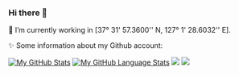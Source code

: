 <!-- ### Hi there 👋

<!--
**GiangHLe/GiangHLe** is a ✨ _special_ ✨ repository because its `README.md` (this file) appears on your GitHub profile.

Here are some ideas to get you started:

- 🔭 I’m currently working on ...
- 🌱 I’m currently learning ...
- 👯 I’m looking to collaborate on ...
- 🤔 I’m looking for help with ...
- 💬 Ask me about ...
- 📫 How to reach me: ...
- 😄 Pronouns: ...
- ⚡ Fun fact: ...
--> 
### Hi there 👋

🔭 I’m currently working in [37° 31' 57.3600'' N, 127° 1' 28.6032'' E].

✨ Some information about my Github account:

[![My GitHub Stats](https://github-readme-stats.vercel.app/api/?username=GiangHLe&count_private=true&theme=tokyonight&showicons=true)]()
[![My GitHub Language Stats](https://github-readme-stats.vercel.app/api/top-langs/?username=GiangHLe&langs_count=5&theme=tokyonight)]()
![](https://github.com/GiangHLe/github-stats/blob/master/generated/overview.svg)
![](https://github.com/GiangHLe/github-stats/blob/master/generated/languages.svg)
